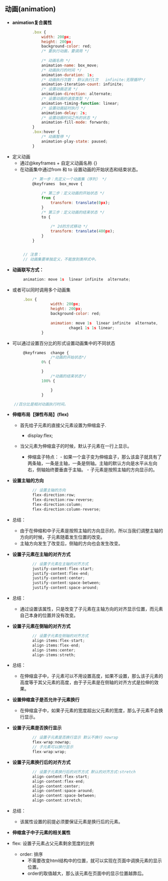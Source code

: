 ## 动画(animation)

- **animation复合属性**
```javascript
            .box {
                width: 200px;
                height: 200px;
                background-color: red;
                /* 要执行动画，要调用 */
                
                /* 动画名称 */
                animation-name: box_move;
                /* 动画执行的时间 */
                animation-duration: 1s;
                /* 动画执行次数： 默认执行1次   infinite:无限循环*/
                animation-iteration-count: infinite;
                /* 设置动画逆波 */
                animation-direction: alternate;
                /* 设置动画的速度类型 */
                animation-timing-function: linear;
                /* 设置动画延时执行 */
                animation-delay: 2s;
                /* 设置动画时间之外的状态 */
                animation-fill-mode: forwards;
            }
            .box:hover {
                /* 动画暂停 */
                animation-play-state: paused;
            }
```
- 定义动画
	- 通过@keyframes + 自定义动画名称 {}
	- 在动画集中通过from 和 to 设置动画的开始状态和结束状态。

```javascript
            /* 第一步：先定义一个动画集（序列） */
            @keyframes  box_move {
                
                /* 第二步：定义动画的开始状态 */
                from {
                    transform: translate(0px);
                }
                /* 第三步：定义动画的结束状态 */
                to {
                    
                    /* 2d的方式移动 */
                    transform: translate(400px);
                }
            }


        // 注意：
		// 动画集要单独定义，不能放到类样式中。
```

- **动画联写方式：**
```javascript
        animation: move 1s  linear infinite  alternate;
```
 - 或者可以同时调用多个动画集
```javascript
        .box {
                    width: 200px;
                    height: 200px;
                    background-color: red;
                    
                    animation: move 1s  linear infinite  alternate,
                            chage1 1s 1s linear; 
                }
```
- 可以通过设置百分比的形式设置动画集中的不同状态
```javascript
        @keyframes  change {
                    /*动画的开始状态*/
                0% {

                }
                    /*动画的结束状态*/
                100% {

                    }
                }

    //百分比是相对动画执行时间。
```
- **伸缩布局【弹性布局】(flex)**
    - 首先给子元素的直接父元素设置为伸缩盒子.
	    - display:flex;

    - 当父元素为伸缩盒子的时候，默认子元素在一行上显示。
		- 伸缩盒子特点：
			   - 如果一个盒子变为伸缩盒子，那么该盒子就具有了两条轴，一条是主轴，一条是侧轴。主轴的默认方向是水平从左向右，侧轴始终要垂直于主轴。
				- 子元素是按照主轴的方向显示的。

- **设置主轴的方向**
```javascript
            // 设置主轴的方向
            flex-direction:row;
            flex-direction:row-reverse;
            flex-direction:column;
            flex-direction:column-reverse;
```	
- 总结：
	- 由于在伸缩和中子元素是按照主轴的方向显示的，所以当我们调整主轴的方向的时候，子元素随着发生位置的改变。
	- 主轴方向发生了改变后，侧轴的方向也会发生改变。


- **设置子元素在主轴的对齐方式**
```javascript
            // 设置子元素在主轴的对齐方式
            justify-content:flex-start;
            justify-content:flex-end;
            justify-content:center;
            justify-content:space-between;
            justify-content:space-around;
```
- 总结：
	- 通过设置该属性，只是改变了子元素在主轴方向的对齐显示位置，而元素自己本身的位置并没有改变。

- **设置子元素在侧轴的对齐方式**
```javascript
            // 设置子元素在侧轴的对齐方式
            align-items:flex-start;
            align-items:flex-end;
            align-items:center;
            align-items:streth;
```
- 总结：
	- 在伸缩盒子中，子元素可以不用设置高度，如果不设置，那么该子元素的高度等于其父元素的高度，由于子元素是在侧轴的对齐方式是拉伸的效果。


- **设置伸缩盒子是否允许子元素换行**
    - 在伸缩盒子中，如果子元素的宽度超出父元素的宽度，那么子元素不会换行显示。

- **设置子元素是否换行显示**
```javascript
            // 设置子元素是否换行显示 默认不换行 nowrap
            flex-wrap:nowrap;
            // 子元素可以换行显示
            flex-wrap:wrap;

```
- **设置子元素换行后的对齐方式**
```javascript
            // 设置子元素换行后的对齐方式 默认的对齐方式:stretch
            align-content:flex-start;
            align-content:flex-end;
            align-content:center;
            align-content:space-around;
            align-content:space-between;
            align-content:stretch;
```
- 总结：
	- 该属性设置的前提必须要保证元素是换行后的元素。

- **伸缩盒子中子元素的相关属性**

- flex: 设置子元素占父元素剩余宽度的比例
	- order: 排序 
	    - 不需要改变html结构中的位置，就可以实现在页面中调换元素的显示位置。
		- order的取值越大，那么该元素在页面中的显示位置越靠后。